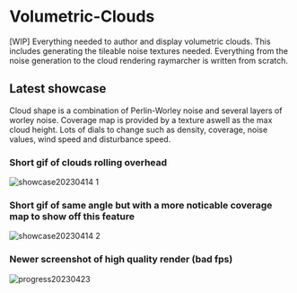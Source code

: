 # Volumetric-Clouds
[WIP] Everything needed to author and display volumetric clouds. This includes generating the tileable noise textures needed.
Everything from the noise generation to the cloud rendering raymarcher is written from scratch.

## Latest showcase

Cloud shape is a combination of Perlin-Worley noise and several layers of worley noise. Coverage map is provided by a texture aswell as the max cloud height. Lots of dials to change such as density, coverage, noise values, wind speed and disturbance speed.

### Short gif of clouds rolling overhead
![showcase20230414 1](https://user-images.githubusercontent.com/37589250/232048468-074831f2-8ef0-46d1-b0ea-053f7cb74027.gif)

### Short gif of same angle but with a more noticable coverage map to show off this feature
![showcase20230414 2](https://user-images.githubusercontent.com/37589250/232048566-43e82d71-7892-4eeb-94c5-4732b2cd069f.gif)

### Newer screenshot of high quality render (bad fps)
![progress20230423](https://user-images.githubusercontent.com/37589250/233832635-2331e9a2-65cd-497e-ae51-0673e7bda215.png)
